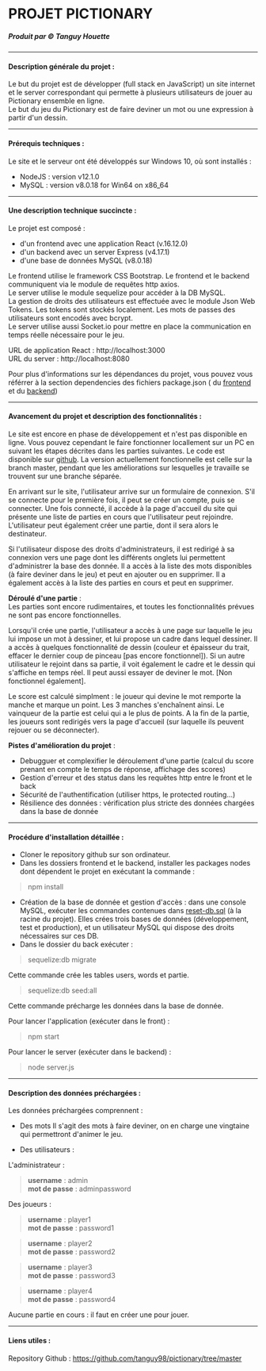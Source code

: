 # PROJET PICTIONARY

##### Produit par © Tanguy Houette

-------------------
#### Description générale du projet :
Le but du projet est de développer (full stack en JavaScript) un site internet et le server correspondant qui permette à plusieurs utilisateurs de jouer au Pictionary ensemble en ligne.\
Le but du jeu du Pictionary est de faire deviner un mot ou une expression à partir d'un dessin.


---------------------
#### Prérequis techniques :
Le site et le serveur ont été développés sur Windows 10, où sont installés :
- NodeJS : version v12.1.0
- MySQL : version v8.0.18 for Win64 on x86_64

-------------------------------
#### Une description technique succincte  :

Le projet est composé :
- d'un frontend avec une application React (v.16.12.0)
- d'un backend avec un server Express (v4.17.1)
- d'une base de données MySQL (v8.0.18)

Le frontend utilise le framework CSS Bootstrap.
Le frontend et le backend communiquent via le module de requêtes http axios. \
Le server utilise le module sequelize pour accéder à la DB MySQL. \
La gestion de droits des utilisateurs est effectuée avec le module Json Web Tokens. Les tokens sont stockés localement. Les mots de passes des utilisateurs sont encodés avec bcrypt. \
Le server utilise aussi Socket.io pour mettre en place la communication en temps réelle nécessaire pour le jeu.

URL de application React : http://localhost:3000 \
URL du server : http://localhost:8080

Pour plus d'informations sur les dépendances du projet, vous pouvez vous référrer à la section dependencies des fichiers package.json ( du [frontend](./frontend/package.json) et du [backend](./backend/package.json))

-------------------------------
#### Avancement du projet et description des fonctionnalités :

Le site est encore en phase de développement et n'est pas disponible en ligne. Vous pouvez cependant le faire fonctionner locallement sur un PC en suivant les étapes décrites dans les parties suivantes. Le code est disponible sur [github](https://github.com/tanguy98/pictionary/tree/master). La version actuellement fonctionnelle est celle sur la branch master, pendant que les améliorations sur lesquelles je travaille se trouvent sur une branche séparée.

En arrivant sur le site, l'utilisateur arrive sur un formulaire de connexion. S'il se connecte pour le première fois, il peut se créer un compte, puis se connecter.
Une fois connecté, il accède à la page d'accueil du site qui présente une liste de parties en cours que l'utilisateur peut rejoindre. L'utilisateur peut également créer une partie, dont il sera alors le destinateur.

Si l'utilisateur dispose des droits d'administrateurs, il est redirigé à sa connexion vers une page dont les différents onglets lui permettent d'administrer la base des donnée. Il a accès à la liste des mots disponibles (à faire deviner dans le jeu) et peut en ajouter ou en supprimer. Il a également accès à la liste des parties en cours et peut en supprimer.

**Déroulé d'une partie** : \
Les parties sont encore rudimentaires, et toutes les fonctionnalités prévues ne sont pas encore fonctionnelles.

Lorsqu'il crée une partie, l'utilisateur a accès à une page sur laquelle le jeu lui impose un mot à dessiner, et lui propose un cadre dans lequel dessiner. Il a accès à quelques fonctionnalité de dessin (couleur et épaisseur du trait, effacer le dernier coup de pinceau [pas encore fonctionnel]). Si un autre utilisateur le rejoint dans sa partie, il voit également le cadre et le dessin qui s'affiche en temps réel. Il peut aussi essayer de deviner le mot. [Non fonctionnel également].

Le score est calculé simplment : le joueur qui devine le mot remporte la manche et marque un point. Les 3 manches s'enchaînent ainsi. Le vainqueur de la partie est celui qui a le plus de points. A la fin de la partie, les joueurs sont redirigés vers la page d'accueil (sur laquelle ils peuvent rejouer ou se déconnecter).

**Pistes d'amélioration du projet** :

- Debugguer et complexifier le déroulement d'une partie (calcul du score prenant en compte le temps de réponse, affichage des scores)
- Gestion d'erreur et des status dans les requêtes http entre le front et le back
- Sécurité de l'authentification (utiliser https, le protected routing...)
- Résilience des données : vérification plus stricte des données chargées dans la base de donnée

-------------------------------------
#### Procédure d'installation détaillée :

- Cloner le repository github sur son ordinateur.
- Dans les dossiers frontend et le backend, installer les packages nodes dont dépendent le projet en exécutant la commande :
> npm install
- Création de la base de donnée et gestion d'accès : dans une console MySQL, exécuter les commandes contenues dans [reset-db.sql](./reset-db.sql) (à la racine du projet). Elles crées trois bases de données (développement, test et production), et un utilisateur MySQL qui dispose des droits nécessaires sur ces DB.
- Dans le dossier du back exécuter :

> sequelize:db migrate

Cette commande crée les tables users, words et partie.

> sequelize:db seed:all

Cette commande précharge les données dans la base de donnée.

Pour lancer l'application (exécuter dans le front) :

> npm start

Pour lancer le server (exécuter dans le backend) :

> node server.js


-----------------------------------
#### Description des données préchargées :

Les données préchargées comprennent :
- Des mots
Il s'agit des mots à faire deviner, on en charge une vingtaine qui permettront d'animer le jeu.

- Des utilisateurs :

L'administrateur :

>**username** : admin \
**mot de passe** : adminpassword

Des joueurs :

>**username** : player1 \
**mot de passe** : password1

>**username** : player2 \
**mot de passe** : password2

>**username** : player3 \
**mot de passe** : password3

>**username** : player4 \
**mot de passe** : password4

Aucune partie en cours : il faut en créer une pour jouer.

-------------------------------
#### Liens utiles :

Repository Github : https://github.com/tanguy98/pictionary/tree/master
